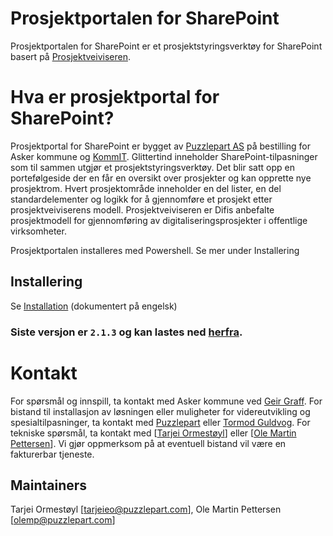 ﻿Prosjektportalen for SharePoint
=================

Prosjektportalen for SharePoint er et prosjektstyringsverktøy for SharePoint basert på <a href="http://prosjektveiviseren.no">Prosjektveiviseren</a>. 

# Hva er prosjektportal for SharePoint? #

Prosjektportal for SharePoint er bygget av <a href="http://www.puzzlepart.com">Puzzlepart AS</a> på bestilling for Asker kommune og <a href="http://www.ks.no/kommit">KommIT</a>. Glittertind inneholder SharePoint-tilpasninger som til sammen utgjør et prosjektstyringsverktøy. Det blir satt opp en portefølgeside der en får en oversikt over prosjekter og kan opprette nye prosjektrom. Hvert prosjektområde inneholder en del lister, en del standardelementer og logikk for å gjennomføre et prosjekt etter prosjektveiviserens modell. Prosjektveiviseren er Difis anbefalte prosjektmodell for gjennomføring av digitaliseringsprosjekter i offentlige virksomheter.

Prosjektportalen installeres med Powershell. Se mer under Installering


## Installering
Se [Installation](https://github.com/Puzzlepart/prosjektportalen/wiki/Installation) (dokumentert på engelsk)

###  Siste versjon er `2.1.3` og kan lastes ned [herfra](https://github.com/Puzzlepart/prosjektportalen/releases/tag/v2.1.3).

# Kontakt #
For spørsmål og innspill, ta kontakt med Asker kommune ved <a href="mailto:Geir.Graff@asker.kommune.no">Geir Graff</a>. For bistand til installasjon av løsningen eller muligheter for videreutvikling og spesialtilpasninger, ta kontakt med <a href="mailto:support@puzzlepart.com">Puzzlepart</a> eller <a href="mailto:tormod.guldvog@puzzlepart.com">Tormod Guldvog</a>. For tekniske spørsmål, ta kontakt med [<a href="mailto:tarjeieo@puzzlepart.com">Tarjei Ormestøyl</a>] eller [<a href="mailto:olemp@puzzlepart.com">Ole Martin Pettersen</a>]. Vi gjør oppmerksom på at eventuell bistand vil være en fakturerbar tjeneste. 


## Maintainers
Tarjei Ormestøyl [tarjeieo@puzzlepart.com], Ole Martin Pettersen [olemp@puzzlepart.com]
